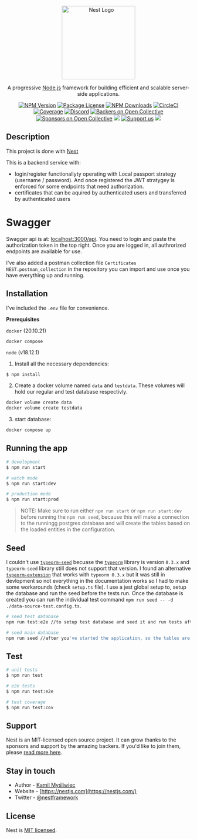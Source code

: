 <p align="center">
  <a href="http://nestjs.com/" target="blank"><img src="https://nestjs.com/img/logo-small.svg" width="200" alt="Nest Logo" /></a>
</p>

[circleci-image]: https://img.shields.io/circleci/build/github/nestjs/nest/master?token=abc123def456
[circleci-url]: https://circleci.com/gh/nestjs/nest

  <p align="center">A progressive <a href="http://nodejs.org" target="_blank">Node.js</a> framework for building efficient and scalable server-side applications.</p>
    <p align="center">
<a href="https://www.npmjs.com/~nestjscore" target="_blank"><img src="https://img.shields.io/npm/v/@nestjs/core.svg" alt="NPM Version" /></a>
<a href="https://www.npmjs.com/~nestjscore" target="_blank"><img src="https://img.shields.io/npm/l/@nestjs/core.svg" alt="Package License" /></a>
<a href="https://www.npmjs.com/~nestjscore" target="_blank"><img src="https://img.shields.io/npm/dm/@nestjs/common.svg" alt="NPM Downloads" /></a>
<a href="https://circleci.com/gh/nestjs/nest" target="_blank"><img src="https://img.shields.io/circleci/build/github/nestjs/nest/master" alt="CircleCI" /></a>
<a href="https://coveralls.io/github/nestjs/nest?branch=master" target="_blank"><img src="https://coveralls.io/repos/github/nestjs/nest/badge.svg?branch=master#9" alt="Coverage" /></a>
<a href="https://discord.gg/G7Qnnhy" target="_blank"><img src="https://img.shields.io/badge/discord-online-brightgreen.svg" alt="Discord"/></a>
<a href="https://opencollective.com/nest#backer" target="_blank"><img src="https://opencollective.com/nest/backers/badge.svg" alt="Backers on Open Collective" /></a>
<a href="https://opencollective.com/nest#sponsor" target="_blank"><img src="https://opencollective.com/nest/sponsors/badge.svg" alt="Sponsors on Open Collective" /></a>
  <a href="https://paypal.me/kamilmysliwiec" target="_blank"><img src="https://img.shields.io/badge/Donate-PayPal-ff3f59.svg"/></a>
    <a href="https://opencollective.com/nest#sponsor"  target="_blank"><img src="https://img.shields.io/badge/Support%20us-Open%20Collective-41B883.svg" alt="Support us"></a>
  <a href="https://twitter.com/nestframework" target="_blank"><img src="https://img.shields.io/twitter/follow/nestframework.svg?style=social&label=Follow"></a>
</p>
  <!--[![Backers on Open Collective](https://opencollective.com/nest/backers/badge.svg)](https://opencollective.com/nest#backer)
  [![Sponsors on Open Collective](https://opencollective.com/nest/sponsors/badge.svg)](https://opencollective.com/nest#sponsor)-->

## Description

This project is done with [Nest](https://github.com/nestjs/nest)

This is a backend service with:
* login/register functionallyty operating with Local passport strategy (username / password). And once registered the JWT stratygey is enforced for some endpoints that need authorization.
* certificates that can be aquired by authenticated users and transferred by authenticated users

# Swagger

Swagger api is at: [localhost:3000/api](localhost:3000/api). You need to login and paste the authorization token in the top right. Once you are logged in, all authrorized endpoints are available for use.

I've also added a postman collection file `Certificates NEST.postman_collection` in the repository you can import and use once you have everything up and running.

## Installation

I've included the `.env` file for convenience.

**Prerequisites**

`docker` (20.10.21)

`docker compose`

`node` (v18.12.1)

1. Install all the necessary dependencies:
```bash
$ npm install
```

2. Create a docker volume named `data` and `testdata`. These volumes will hold our regular and test database respectivly.
```bash
docker volume create data
docker volume create testdata
```

3. start database:
```bash
docker compose up
```

## Running the app

```bash
# development
$ npm run start

# watch mode
$ npm run start:dev

# production mode
$ npm run start:prod
```

>NOTE: Make sure to run either `npm run start` or `npm run start:dev` before running the `npm run seed`, because this will make a connection to the runningg postgres database and will create the tables based on the loaded entities in the configuration.

## Seed
I couldn't use [`typeorm-seed`](https://www.npmjs.com/package/typeorm-seed) becuase the [`typeorm`](https://www.npmjs.com/package/typeorm) library is version `0.3.x` and `typeorm-seed` library still does not support that version.
I found an alternative [`typeorm-extension`](https://www.npmjs.com/package/typeorm-extension) that works with `typeorm 0.3.x` but it was still in devlopment so not everything in the documentation works so I had to make some workarounds (check `setup.ts` file). I use a jest global setup to, setup the database and run the seed before the tests run. Once the database is created you can run the individual test command `npm run seed -- -d ./data-source-test.config.ts`.

```bash
# seed test database
npm run test:e2e //to setup test database and seed it and run tests afterwards

# seed main database
npm run seed //after you've started the application, so the tables are created
```

## Test

```bash
# unit tests
$ npm run test

# e2e tests
$ npm run test:e2e

# test coverage
$ npm run test:cov
```

## Support

Nest is an MIT-licensed open source project. It can grow thanks to the sponsors and support by the amazing backers. If you'd like to join them, please [read more here](https://docs.nestjs.com/support).

## Stay in touch

- Author - [Kamil Myśliwiec](https://kamilmysliwiec.com)
- Website - [https://nestjs.com](https://nestjs.com/)
- Twitter - [@nestframework](https://twitter.com/nestframework)

## License

Nest is [MIT licensed](LICENSE).

